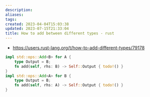 ```yaml
---
description:
aliases: 
tags: 
created: 2023-04-04T15:03:38
updated: 2023-07-15T21:33:04
title: How to add between different types - rust
---
```

- https://users.rust-lang.org/t/how-to-add-different-types/79178

```rust
impl std::ops::Add<B> for A {
    type Output = B;
    fn add(self, rhs: B) -> Self::Output { todo!() }
}
impl std::ops::Add<A> for B {
    type Output = B;
    fn add(self, rhs: A) -> Self::Output { todo!() }
}
```
